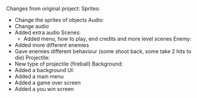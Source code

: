 Changes from original project:
Sprites:
 - Change the sprites of objects
Audio:
 - Change audio
 - Added extra audio
Scenes:
   - Added menu, how to play, end credits and more level scenes
Enemy:
 - Added more different enemies
 - Gave enemies different behaviour (some shoot back, some take 2 hits to die)
Projectile:
 - New type of projectile (fireball)
Background:
 - Added a background
UI:
 - Added a main menu
 - Added a game over screen
 - Added a you win screen
